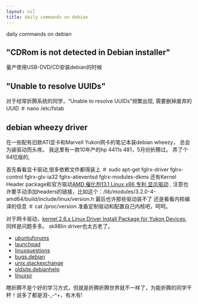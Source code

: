 ```yaml
---
layout: nil
title: daily commands on debian
---
```


daily commands on debian

## "CDRom is not detected in Debian installer"
量产使用USB-DVD/CD安装debian的时候

## "Unable to resolve UUIDs"
对于经常折腾系统的同学，“Unable to resolve UUIDs”频繁出现, 需要删掉废弃的UUID
	＃ nano /etc/fstab


## debian wheezy driver

在一些配有旧款ATI显卡和Marvell Yukon网卡的笔记本装debian wheezy， 总会为装驱动而头疼。 我这里有一款10年产的hp 4411s 481，5月份折腾过。
弄了个64位版的,

首先看看显卡驱动,很多依赖文件都得装上
	＃ sudo apt-get fglrx-driver fglrx-control fglrx-glx-ia32 fglrx-atieventsd fglrx-modules-dkms
还有Kernel Header package和官方驱动[AMD 催化剂13.1 Linux x86 专利 显示驱动](http://www2.ati.com/drivers/legacy/amd-driver-installer-catalyst-13.1-legacy-linux-x86.x86_64.zip) ,
注意也许要手动添加headers的链接，比如这个：/lib/modules/3.2.0-4-amd64/build/include/linux/version.h
最后也许那些驱动装不了
还是看看内核编译的信息
	＃ cat /proc/version 
准备定制驱动和配置自己内核吧，呵呵。

对于网卡驱动，[kernel 2.6.x Linux Driver Install Package for Yukon Devices](http://www.marvell.com/support/downloads/driverDownload.do?driverId=153&action=1), 同样是问题多多。
 	sk98lin driver也太古老了。

* [ubuntuforums](http://ubuntuforums.org/) 
* [launchpad](https://launchpad.net)
* [linuxquestions](http://www.linuxquestions.org/)
* [bugs.debian](http://bugs.debian.org/)
* [unix.stackexchange](http://unix.stackexchange.com/)
* [oldsite.debianhelp](http://oldsite.debianhelp.org/)
* [linuxsir](http://www.linuxsir.org/)

瞎折腾不是个好的学习方式，但就是折腾折腾世界就不一样了，为能折腾的同学干杯！说多了都是泪-_-^+，有木有!


